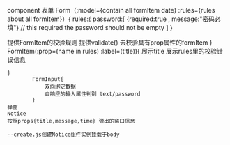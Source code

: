 component
    表单
    Form（:model={contain all formItem date} :rules={rules about all formItem}）{
        rules:{
            password:[
                    {required:true , message:"密码必填"} // this required the password should not be empty
                ]
        }

提供FormItem的校验规则
        提供validate() 去校验具有prop属性的formItem
    }
        FormItem(:prop=(name in rules) :label=(title)){
            展示title
            展示rules里的校验错误信息

    }
            FormInput{
                双向绑定数据
                自响应的输入属性判别 text/password
            }
    弹窗
    Notice
    按照props{title,message,time} 弹出的窗口信息

    --create.js创建Notice组件实例挂载于body
